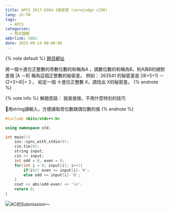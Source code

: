 ```yaml
---
title: APCS 2017-0304-1秘密差 (zerojudge c290)
lang: zh-TW
tags:
  - APCS
categories:
  - 程式題解
abbrlink: 5961
date: 2023-09-14 00:00:00
---
```


{% note default %}
[題目網址](https://zerojudge.tw/ShowProblem?problemid=c290)

將一個十進位正整數的奇數位數的和稱為A ，偶數位數的和稱為B，則A與B的絕對差值 |A －B| 稱為這個正整數的秘密差。
例如： 263541 的秘密差是 |(6+5+1) － (2+3+4)|= 3 。
給定一個 十進位正整數 X，請找出 X的秘密差。
{% endnote %}
<!--more-->

{% note info %}
解題思路：
就直接做，不用什麼特別的技巧

🌟用string讀輸入，方便讀取奇位數跟偶位數的值
{% endnote %}

```c++ APCS 2017-0304-1秘密差
#include <bits/stdc++.h>

using namespace std;

int main(){
    ios::sync_with_stdio(0);
    cin.tie(0);
    string input;
    cin >> input;
    int odd = 0, even = 0;
    for(int i = 0; input[i]; i++){
        if(i%2) even += input[i]-'0';
        else odd += input[i]-'0';
    }
    cout << abs(odd-even) << '\n';
    return 0;
}
```

![AC的Submission～](https://i.imgur.com/vMzsXX4.png)
